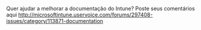 <Token xmlns:xlink="http://www.w3.org/1999/xlink">Quer ajudar a melhorar a documentação do Intune? Poste seus comentários  <externalLink>
              <linkText>aqui</linkText>
              <linkUri>http://microsoftintune.uservoice.com/forums/297408-issues/category/113871-documentation</linkUri>
       </externalLink>
</Token>


<!--HONumber=May16_HO1-->


